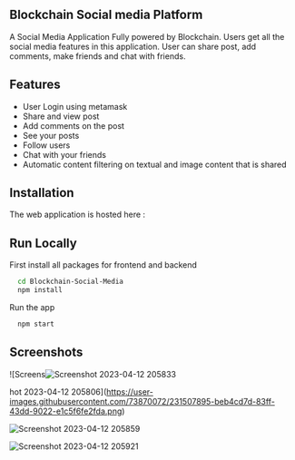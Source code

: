 

##  Blockchain Social media Platform

A Social Media Application Fully powered by Blockchain. Users get all the social media features in this application. User can share post, add comments, make friends and chat with friends.

## Features

- User Login using metamask
- Share and view post
- Add comments on the post
- See your posts
- Follow users
- Chat with your friends
- Automatic content filtering on textual and image content that is shared


## Installation

The web application is hosted here : 


## Run Locally
First install all packages for frontend and backend

```bash
  cd Blockchain-Social-Media
  npm install
```

Run the app

```bash
  npm start
```


## Screenshots


![Screens![Screenshot 2023-04-12 205833](https://user-images.githubusercontent.com/73870072/231507924-a42386e6-512c-4afb-b4dc-068699dde507.png)

hot 2023-04-12 205806](https://user-images.githubusercontent.com/73870072/231507895-beb4cd7d-83ff-43dd-9022-e1c5f6fe2fda.png)

![Screenshot 2023-04-12 205859](https://user-images.githubusercontent.com/73870072/231507948-8b859ac8-8d7f-49d7-b5b7-e1203bfbbaf3.png)

![Screenshot 2023-04-12 205921](https://user-images.githubusercontent.com/73870072/231507984-ad40907b-0cd1-458a-97f9-e211fd83410e.png)


